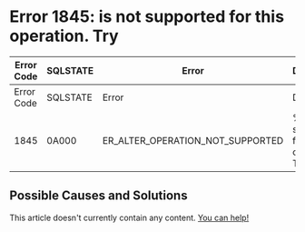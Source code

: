 
# Error 1845: is not supported for this operation. Try


| Error Code | SQLSTATE | Error | Description |
| --- | --- | --- | --- |
| Error Code | SQLSTATE | Error | Description |
| 1845 | 0A000 | ER_ALTER_OPERATION_NOT_SUPPORTED | %s is not supported for this operation. Try %s. |




## Possible Causes and Solutions


This article doesn't currently contain any content. [You can help!](/en/writing-and-editing-knowledge-base-articles/)

